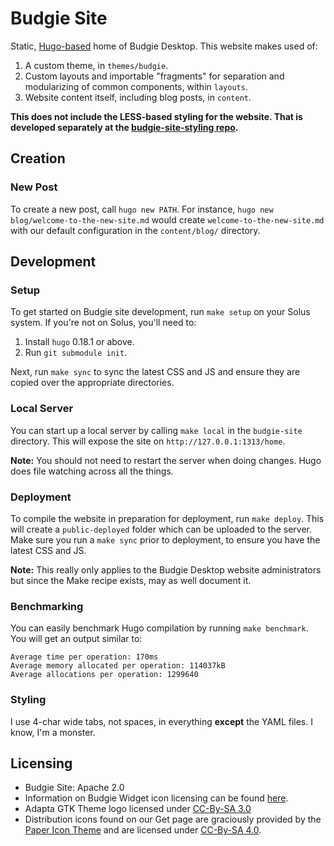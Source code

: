 # Budgie Site

Static, [Hugo-based](https://gohugo.io) home of Budgie Desktop. This website makes used of:

1. A custom theme, in `themes/budgie`.
2. Custom layouts and importable "fragments" for separation and modularizing of common components, within `layouts`.
3. Website content itself, including blog posts, in `content`.

**This does not include the LESS-based styling for the website. That is developed separately at the [budgie-site-styling repo](https://github.com/budgie-desktop/budgie-site-styling).**

## Creation

### New Post

To create a new post, call `hugo new PATH`. For instance, `hugo new blog/welcome-to-the-new-site.md` would create `welcome-to-the-new-site.md` with our default
configuration in the `content/blog/` directory.

## Development

### Setup

To get started on Budgie site development, run `make setup` on your Solus system. If you're not on Solus, you'll need to:

1. Install `hugo` 0.18.1 or above.
2. Run `git submodule init`.

Next, run `make sync` to sync the latest CSS and JS and ensure they are copied over the appropriate directories.

### Local Server

You can start up a local server by calling `make local` in the `budgie-site` directory. This will expose the site on `http://127.0.0.1:1313/home`.

**Note:** You should not need to restart the server when doing changes. Hugo does file watching across all the things.

### Deployment

To compile the website in preparation for deployment, run `make deploy`. This will create a `public-deployed` folder which can be uploaded to the server. Make sure you run a `make sync` prior to deployment, 
to ensure you have the latest CSS and JS.

**Note:** This really only applies to the Budgie Desktop website administrators but since the Make recipe exists, may as well document it.

### Benchmarking

You can easily benchmark Hugo compilation by running `make benchmark`. You will get an output similar to:

```
Average time per operation: 170ms
Average memory allocated per operation: 114037kB
Average allocations per operation: 1299640
```

### Styling

I use 4-char wide tabs, not spaces, in everything **except** the YAML files. I know, I'm a monster.

## Licensing

- Budgie Site: Apache 2.0
- Information on Budgie Widget icon licensing can be found [here](https://github.com/budgie-desktop/budgie-desktop/tree/master/data/icons).
- Adapta GTK Theme logo licensed under [CC-By-SA 3.0](https://github.com/adapta-project/adapta-github-resources/blob/master/LICENSE.)
- Distribution icons found on our Get page are graciously provided by the [Paper Icon Theme](https://github.com/snwh/paper-icon-theme) and are licensed under [CC-By-SA 4.0](https://github.com/snwh/paper-icon-theme/blob/master/COPYING).